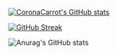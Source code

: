 [![CoronaCarrot's GitHub stats](https://github-readme-stats.vercel.app/api?username=CoronaCarrot)](https://youtu.be/dQw4w9WgXcQ)

[![GitHub Streak](http://github-readme-streak-stats.herokuapp.com?user=CoronaCarrot&theme=dark&hide_border=true&date_format=j%20M%5B%20Y%5D&ring=E04C45&fire=E04C45&sideNums=E04C45&currStreakLabel=FFFFFF&stroke=1B1E26&background=22252F&dates=BEBEBE&sideLabels=FFFFFF&currStreakNum=DDDDDD)](https://git.io/streak-stats)

![Anurag's GitHub stats](https://github-readme-stats.vercel.app/api?username=CoronaCarrot&count_private=true&bg_color=#1b1e26)

<!--START_SECTION:activity-->
